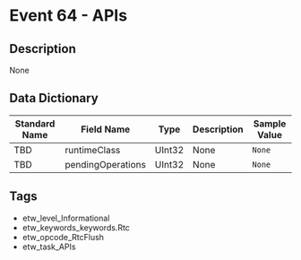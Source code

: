# Event 64 - APIs

## Description
None

## Data Dictionary
|Standard Name|Field Name|Type|Description|Sample Value|
|---|---|---|---|---|
|TBD|runtimeClass|UInt32|None|`None`|
|TBD|pendingOperations|UInt32|None|`None`|

## Tags
* etw_level_Informational
* etw_keywords_keywords.Rtc
* etw_opcode_RtcFlush
* etw_task_APIs